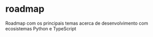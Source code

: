 # roadmap
Roadmap com os principais temas acerca de desenvolvimento com ecosistemas Python e TypeScript
